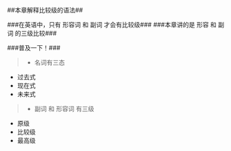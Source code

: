 ##本章解释比较级的语法##

###在英语中，只有 形容词 和 副词 才会有比较级###
###本章讲的是 形容 和 副词 的三级比较###
 
###普及一下！###
>- 名词有三态 
  - 过去式
  - 现在式
  - 未来式
>- 副词 和 形容词 有三级
  - 原级
  - 比较级
  - 最高级
